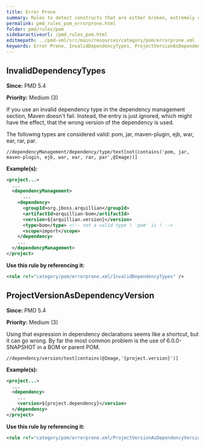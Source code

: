 ```yaml
---
title: Error Prone
summary: Rules to detect constructs that are either broken, extremely confusing or prone to runtime errors.
permalink: pmd_rules_pom_errorprone.html
folder: pmd/rules/pom
sidebaractiveurl: /pmd_rules_pom.html
editmepath: ../pmd-xml/src/main/resources/category/pom/errorprone.xml
keywords: Error Prone, InvalidDependencyTypes, ProjectVersionAsDependencyVersion
---
```

## InvalidDependencyTypes

**Since:** PMD 5.4

**Priority:** Medium (3)

If you use an invalid dependency type in the dependency management section, Maven doesn't fail. Instead,
the entry is just ignored, which might have the effect, that the wrong version of the dependency is used.

The following types are considered valid: pom, jar, maven-plugin, ejb, war, ear, rar, par.

```
//dependencyManagement/dependency/type/text[not(contains('pom, jar, maven-plugin, ejb, war, ear, rar, par',@Image))]
```

**Example(s):**

``` xml
<project...>
  ...
  <dependencyManagement>
      ...
    <dependency>
      <groupId>org.jboss.arquillian</groupId>
      <artifactId>arquillian-bom</artifactId>
      <version>${arquillian.version}</version>
      <type>bom</type> <!-- not a valid type ! 'pom' is ! -->
      <scope>import</scope>
    </dependency>
    ...
  </dependencyManagement>
</project>
```

**Use this rule by referencing it:**
``` xml
<rule ref="category/pom/errorprone.xml/InvalidDependencyTypes" />
```

## ProjectVersionAsDependencyVersion

**Since:** PMD 5.4

**Priority:** Medium (3)

Using that expression in dependency declarations seems like a shortcut, but it can go wrong.
By far the most common problem is the use of 6.0.0-SNAPSHOT in a BOM or parent POM.

```
//dependency/version/text[contains(@Image,'{project.version}')]
```

**Example(s):**

``` xml
<project...>
  ...
  <dependency>
    ...
    <version>${project.dependency}</version>
  </dependency>
</project>
```

**Use this rule by referencing it:**
``` xml
<rule ref="category/pom/errorprone.xml/ProjectVersionAsDependencyVersion" />
```

